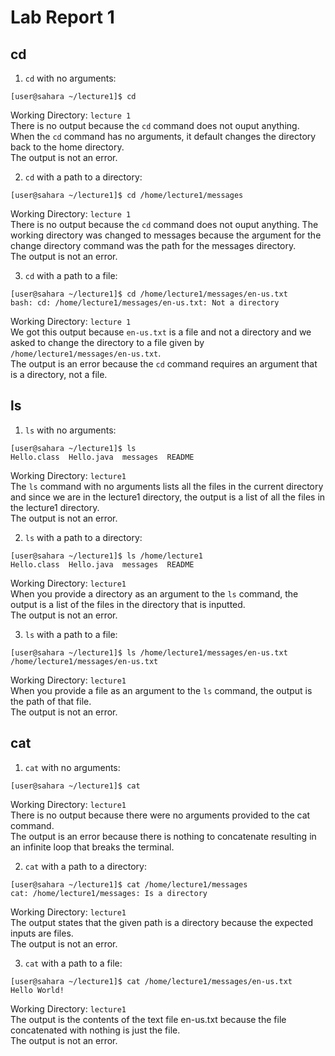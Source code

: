 # Lab Report 1

## cd

1. `cd` with no arguments: 
```
[user@sahara ~/lecture1]$ cd
```
Working Directory: `lecture 1`  
There is no output because the `cd` command does not ouput anything. When the `cd` command has no arguments, it default changes the directory back to the home directory.  
The output is not an error.  

2. `cd` with a path to a directory:
```
[user@sahara ~/lecture1]$ cd /home/lecture1/messages
```
Working Directory: `lecture 1`  
There is no output because the `cd` command does not ouput anything. The working directory was changed to messages because the argument for the change directory command was the path for the messages directory.  
The output is not an error.  

3. `cd` with a path to a file:
```
[user@sahara ~/lecture1]$ cd /home/lecture1/messages/en-us.txt
bash: cd: /home/lecture1/messages/en-us.txt: Not a directory
```
Working Directory: `lecture 1`  
We got this output because `en-us.txt` is a file and not a directory and we asked to change the directory to a file given by `/home/lecture1/messages/en-us.txt`.  
The output is an error because the `cd` command requires an argument that is a directory, not a file.  

## ls

1. `ls` with no arguments:
```
[user@sahara ~/lecture1]$ ls
Hello.class  Hello.java  messages  README
```
Working Directory: `lecture1`  
The `ls` command with no arguments lists all the files in the current directory and since we are in the lecture1 directory, the output is a list of all the files in the lecture1 directory.  
The output is not an error.  

2. `ls` with a path to a directory:
```
[user@sahara ~/lecture1]$ ls /home/lecture1
Hello.class  Hello.java  messages  README
```
Working Directory: `lecture1`  
When you provide a directory as an argument to the `ls` command, the output is a list of the files in the directory that is inputted.  
The output is not an error.  

3. `ls` with a path to a file:
```
[user@sahara ~/lecture1]$ ls /home/lecture1/messages/en-us.txt
/home/lecture1/messages/en-us.txt
```
Working Directory: `lecture1`  
When you provide a file as an argument to the `ls` command, the output is the path of that file.  
The output is not an error.  

## cat

1. `cat` with no arguments:
```
[user@sahara ~/lecture1]$ cat
```
Working Directory: `lecture1`  
There is no output because there were no arguments provided to the cat command.  
The output is an error because there is nothing to concatenate resulting in an infinite loop that breaks the terminal.  

2. `cat` with a path to a directory:
```
[user@sahara ~/lecture1]$ cat /home/lecture1/messages
cat: /home/lecture1/messages: Is a directory
```
Working Directory: `lecture1`  
The output states that the given path is a directory because the expected inputs are files.  
The output is not an error.  

3. `cat` with a path to a file:
```
[user@sahara ~/lecture1]$ cat /home/lecture1/messages/en-us.txt
Hello World!
```
Working Directory: `lecture1`  
The output is the contents of the text file en-us.txt because the file concatenated with nothing is just the file.  
The output is not an error.  
